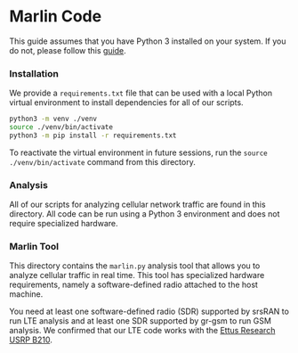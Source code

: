 # Marlin Code

This guide assumes that you have Python 3 installed on your system. If you do not, please follow this [guide](https://realpython.com/installing-python/).

### Installation

We provide a `requirements.txt` file that can be used with a local Python virtual environment to install dependencies for all of our scripts.

```bash
python3 -m venv ./venv
source ./venv/bin/activate
python3 -m pip install -r requirements.txt
```

To reactivate the virtual environment in future sessions, run the `source ./venv/bin/activate` command from this directory.

### Analysis

All of our scripts for analyzing cellular network traffic are found in this directory. All code can be run using a Python 3 environment and does not require specialized hardware.

### Marlin Tool

This directory contains the `marlin.py` analysis tool that allows you to analyze cellular traffic in real time. This tool has specialized hardware requirements, namely a software-defined radio attached to the host machine.

You need at least one software-defined radio (SDR) supported by srsRAN to run LTE analysis and at least one SDR supported by gr-gsm to run GSM analysis. We confirmed that our LTE code works with the [Ettus Research USRP B210](https://www.ettus.com/all-products/ub210-kit/).
